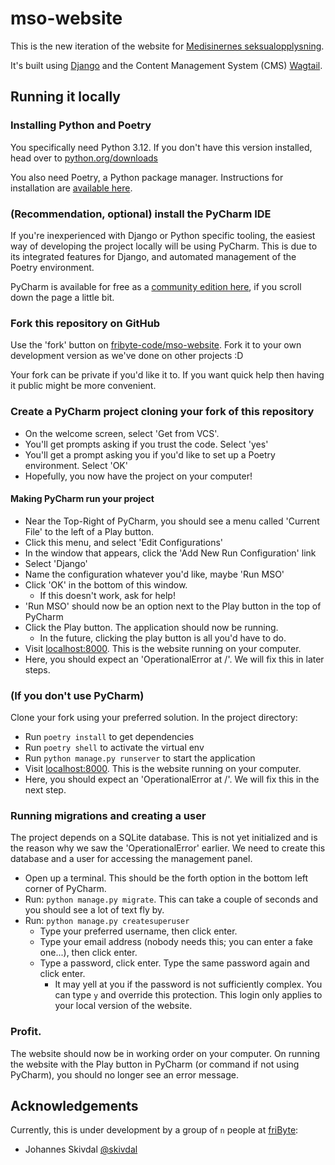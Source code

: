 # mso-website

This is the new iteration of the website for [Medisinernes seksualopplysning](https://mso.uib.no).

It's built using [Django](https://www.djangoproject.com) and the Content Management System (CMS) [Wagtail](https://wagtail.org/).

## Running it locally

### Installing Python and Poetry

You specifically need Python 3.12. If you don't have this version installed, head over to [python.org/downloads](https://python.org/downloads)

You also need Poetry, a Python package manager. Instructions for installation are [available here](https://python-poetry.org/docs/#installing-with-pipx).

### (Recommendation, optional) install the PyCharm IDE

If you're inexperienced with Django or Python specific tooling, the easiest way of developing the project locally will be using PyCharm. This is due to its integrated features for Django, and automated management of the Poetry environment.

PyCharm is available for free as a [community edition here](https://www.jetbrains.com/pycharm/download), if you scroll down the page a little bit.

### Fork this repository on GitHub

Use the 'fork' button on [fribyte-code/mso-website](https://github.com/fribyte-code/mso-website). Fork it to your own development version as we've done on other projects :D

Your fork can be private if you'd like it to. If you want quick help then having it public might be more convenient.

### Create a PyCharm project cloning your fork of this repository

- On the welcome screen, select 'Get from VCS'.
- You'll get prompts asking if you trust the code. Select 'yes'
- You'll get a prompt asking you if you'd like to set up a Poetry environment. Select 'OK'
- Hopefully, you now have the project on your computer!

#### Making PyCharm run your project

- Near the Top-Right of PyCharm, you should see a menu called 'Current File' to the left of a Play button.
- Click this menu, and select 'Edit Configurations'
- In the window that appears, click the 'Add New Run Configuration' link
- Select 'Django'
- Name the configuration whatever you'd like, maybe 'Run MSO'
- Click 'OK' in the bottom of this window.
    - If this doesn't work, ask for help!
- 'Run MSO' should now be an option next to the Play button in the top of PyCharm
- Click the Play button. The application should now be running.
  - In the future, clicking the play button is all you'd have to do.
- Visit [localhost:8000](http://localhost:8000). This is the website running on your computer.
- Here, you should expect an 'OperationalError at /'. We will fix this in later steps.

### (If you don't use PyCharm)

Clone your fork using your preferred solution. In the project directory:

- Run `poetry install` to get dependencies
- Run `poetry shell` to activate the virtual env
- Run `python manage.py runserver` to start the application
- Visit [localhost:8000](http://localhost:8000). This is the website running on your computer.
- Here, you should expect an 'OperationalError at /'. We will fix this in the next step.

### Running migrations and creating a user 

The project depends on a SQLite database. This is not yet initialized and is the reason why we saw the 'OperationalError' earlier. We need to create this database and a user for accessing the management panel.

- Open up a terminal. This should be the forth option in the bottom left corner of PyCharm. 
- Run: `python manage.py migrate`. This can take a couple of seconds and you should see a lot of text fly by.
- Run: `python manage.py createsuperuser`
  - Type your preferred username, then click enter.
  - Type your email address (nobody needs this; you can enter a fake one...), then click enter.
  - Type a password, click enter. Type the same password again and click enter.
    - It may yell at you if the password is not sufficiently complex. You can type `y` and override this protection. This login only applies to your local version of the website.

### Profit.

The website should now be in working order on your computer. On running the website with the Play button in PyCharm (or command if not using PyCharm), you should no longer see an error message.

## Acknowledgements

Currently, this is under development by a group of `n` people at [friByte](https://fribyte.no):

- Johannes Skivdal [@skivdal](https://github.com/skivdal)
